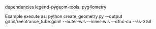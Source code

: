 dependencies legend-pygeom-tools, pyg4ometry 

Example execute as:  python create_geometry.py --output gdml/reentrance_tube.gdml --outer-wls --inner-wls --ofhc-cu --ss-316l
